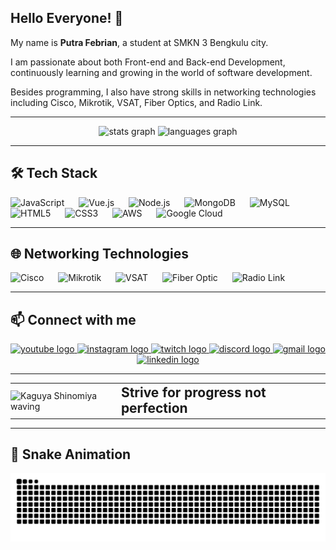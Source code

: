 <h2 align="left">Hello Everyone! 👋</h2>

<p>
  My name is <strong>Putra Febrian</strong>, a student at SMKN 3 Bengkulu city.
</p>

<p>
  I am passionate about both Front-end and Back-end Development, continuously learning and growing in the world of software development.
</p>

<p>
  Besides programming, I also have strong skills in networking technologies including Cisco, Mikrotik, VSAT, Fiber Optics, and Radio Link.
</p>

---

<div align="center">
  <img src="https://github-readme-stats.vercel.app/api?username=febrian-tekno&hide_title=false&hide_rank=false&show_icons=true&include_all_commits=true&count_private=true&disable_animations=false&theme=dracula&locale=en&hide_border=false&custom_title=febrian-tekno%20Stats" height="150" alt="stats graph" />
  <img src="https://github-readme-stats.vercel.app/api/top-langs?username=febrian-tekno&locale=en&hide_title=false&layout=compact&card_width=320&langs_count=5&theme=dracula&hide_border=false" height="150" alt="languages graph" />
</div>

---

<h2 align="left">🛠️ Tech Stack</h2>
<div align="left">
  <img src="https://cdn.jsdelivr.net/gh/devicons/devicon/icons/javascript/javascript-original.svg" height="40" alt="JavaScript" />
  <img width="15" />
  <img src="https://cdn.jsdelivr.net/gh/devicons/devicon/icons/vuejs/vuejs-original.svg" height="40" alt="Vue.js" />
  <img width="15" />
  <img src="https://cdn.jsdelivr.net/gh/devicons/devicon/icons/nodejs/nodejs-original.svg" height="40" alt="Node.js" />
  <img width="15" />
  <img src="https://cdn.jsdelivr.net/gh/devicons/devicon/icons/mongodb/mongodb-original.svg" height="40" alt="MongoDB" />
  <img width="15" />
  <img src="https://cdn.jsdelivr.net/gh/devicons/devicon/icons/mysql/mysql-original.svg" height="40" alt="MySQL" />
  <img width="15" />
  <img src="https://cdn.jsdelivr.net/gh/devicons/devicon/icons/html5/html5-original.svg" height="40" alt="HTML5" />
  <img width="15" />
  <img src="https://cdn.jsdelivr.net/gh/devicons/devicon/icons/css3/css3-original.svg" height="40" alt="CSS3" />
  <img width="15" />
  <img src="https://cdn.jsdelivr.net/gh/devicons/devicon/icons/amazonwebservices/amazonwebservices-original.svg" height="40" alt="AWS" />
  <img width="15" />
  <img src="https://cdn.jsdelivr.net/gh/devicons/devicon/icons/googlecloud/googlecloud-original.svg" height="40" alt="Google Cloud" />
</div>

---

<h2 align="left">🌐 Networking Technologies</h2>
<div align="left">
  <img src="https://img.icons8.com/color/48/000000/cisco-logo.png" alt="Cisco" height="40" />
  <img width="15" />
  <img src="https://img.icons8.com/ios-filled/50/000000/mikrotik.png" alt="Mikrotik" height="40" />
  <img width="15" />
  <img src="https://img.icons8.com/ios-filled/50/000000/satellite-communication.png" alt="VSAT" height="40" />
  <img width="15" />
  <img src="https://img.icons8.com/ios-filled/50/000000/fiber-optic-cable.png" alt="Fiber Optic" height="40" />
  <img width="15" />
  <img src="https://img.icons8.com/ios-filled/50/000000/radio-tower.png" alt="Radio Link" height="40" />
</div>

---

<h2 align="left">📫 Connect with me</h2>
<div align="center">
  <a href="https://youtube.com/yourchannel" target="_blank" rel="noopener noreferrer">
    <img src="https://img.shields.io/badge/Youtube-FF0000?style=for-the-badge&logo=youtube&logoColor=white" height="40" alt="youtube logo" />
  </a>
  <a href="https://instagram.com/putra_febriann_" target="_blank" rel="noopener noreferrer">
    <img src="https://img.shields.io/badge/Instagram-E4405F?style=for-the-badge&logo=instagram&logoColor=white" height="40" alt="instagram logo" />
  </a>
  <a href="https://twitch.tv/yourchannel" target="_blank" rel="noopener noreferrer">
    <img src="https://img.shields.io/badge/Twitch-9146FF?style=for-the-badge&logo=twitch&logoColor=white" height="40" alt="twitch logo" />
  </a>
  <a href="https://discord.gg/yourserver" target="_blank" rel="noopener noreferrer">
    <img src="https://img.shields.io/badge/Discord-7289DA?style=for-the-badge&logo=discord&logoColor=white" height="40" alt="discord logo" />
  </a>
  <a href="mailto:putra@example.com" target="_blank" rel="noopener noreferrer">
    <img src="https://img.shields.io/badge/Gmail-D14836?style=for-the-badge&logo=gmail&logoColor=white" height="40" alt="gmail logo" />
  </a>
  <a href="https://linkedin.com/in/putra-febrian" target="_blank" rel="noopener noreferrer">
    <img src="https://img.shields.io/badge/LinkedIn-0077B5?style=for-the-badge&logo=linkedin&logoColor=white" height="40" alt="linkedin logo" />
  </a>
</div>

---
<table align="center" style="border-collapse: collapse; margin-top: 0px;">
  <tr>
    <td style="border: none; padding: 0;">
      <img src="https://c.tenor.com/ncG_MAZMC9EAAAAC/kaguya-shinomiya-kaguya.gif" alt="Kaguya Shinomiya waving" height="220" />
    </td>
    <td style="border: none; padding-left: 0px; vertical-align: middle;">
      <h2 style="margin: 0;"> Strive for progress not perfection</h2>
    </td>
  </tr>
</table>



---
<h2>🐍 Snake Animation</h2>
<!-- Snake animation: gunakan gambar svg statis -->
<p align="center">
  <img src="https://raw.githubusercontent.com/febrian-tekno/febrian-tekno/output/snake.svg" alt="Snake animation" />
</p>
